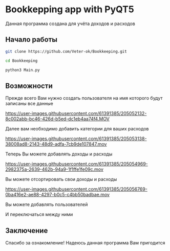 # Bookkepping app with PyQT5

Данная программа создана для учёта доходов и расходов

## Начало работы

~~~bash  
git clone https://github.com/Veter-ok/Bookkeeping.git
~~~

~~~bash
cd Bookkeeping
~~~

~~~bash
python3 Main.py
~~~

## Возможности

Прежде всего Вам нужно создать пользователя на имя которого будут записаны все данные

https://user-images.githubusercontent.com/61391385/205052132-8c002abb-bc46-426d-b5ed-dc1eb4aa74f4.MOV

Далее вам необходимо добавить категории для ваших расходов

https://user-images.githubusercontent.com/61391385/205053138-38008ad8-2143-48d9-adfa-7cb9de107847.mov

Теперь Вы можете добавлять доходы и расходы

https://user-images.githubusercontent.com/61391385/205054969-2982375a-2639-462b-94a9-1f1ffe1fe09c.mov

Вы можете отсортировать свои доходы и расходы

https://user-images.githubusercontent.com/61391385/205056769-0ba416e2-ae88-4297-b0c5-c4bb50badbae.mov

Вы можете добавлять пользователей

И переключаться между ними

## Заключение
Спасибо за ознакомление! Надеюсь данная программа Вам пригодится
